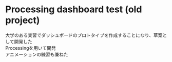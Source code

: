 # Processing dashboard test (old project)

大学のある実習でダッシュボードのプロトタイプを作成することになり、草案として開発した  
Processingを用いて開発  
アニメーションの練習も兼ねた
